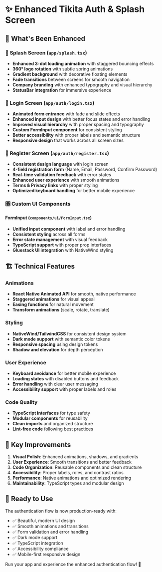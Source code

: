 # ✨ Enhanced Tikita Auth & Splash Screen

## 🎨 What's Been Enhanced

### 🚀 **Splash Screen** (`app/splash.tsx`)

- **Enhanced 3-dot loading animation** with staggered bouncing effects
- **360° logo rotation** with subtle spring animations
- **Gradient background** with decorative floating elements
- **Fade transitions** between screens for smooth navigation
- **Company branding** with enhanced typography and visual hierarchy
- **StatusBar integration** for immersive experience

### 🔐 **Login Screen** (`app/auth/login.tsx`)

- **Animated form entrance** with fade and slide effects
- **Enhanced input design** with better focus states and error handling
- **Improved visual hierarchy** with proper spacing and typography
- **Custom FormInput component** for consistent styling
- **Better accessibility** with proper labels and semantic structure
- **Responsive design** that works across all screen sizes

### 📝 **Register Screen** (`app/auth/register.tsx`)

- **Consistent design language** with login screen
- **4-field registration form** (Name, Email, Password, Confirm Password)
- **Real-time validation feedback** with error states
- **Enhanced user experience** with smooth animations
- **Terms & Privacy links** with proper styling
- **Optimized keyboard handling** for better mobile experience

### 🎛️ **Custom UI Components**

#### **FormInput** (`components/ui/FormInput.tsx`)

- **Unified input component** with label and error handling
- **Consistent styling** across all forms
- **Error state management** with visual feedback
- **TypeScript support** with proper prop interfaces
- **Gluestack UI integration** with NativeWind styling

## 🏗️ **Technical Features**

### **Animations**

- **React Native Animated API** for smooth, native performance
- **Staggered animations** for visual appeal
- **Easing functions** for natural movement
- **Transform animations** (scale, rotate, translate)

### **Styling**

- **NativeWind/TailwindCSS** for consistent design system
- **Dark mode support** with semantic color tokens
- **Responsive spacing** using design tokens
- **Shadow and elevation** for depth perception

### **User Experience**

- **Keyboard avoidance** for better mobile experience
- **Loading states** with disabled buttons and feedback
- **Error handling** with clear user messaging
- **Accessibility support** with proper labels and roles

### **Code Quality**

- **TypeScript interfaces** for type safety
- **Modular components** for reusability
- **Clean imports** and organized structure
- **Lint-free code** following best practices

## 🎯 **Key Improvements**

1. **Visual Polish**: Enhanced animations, shadows, and gradients
2. **User Experience**: Smooth transitions and better feedback
3. **Code Organization**: Reusable components and clean structure
4. **Accessibility**: Proper labels, roles, and contrast ratios
5. **Performance**: Native animations and optimized rendering
6. **Maintainability**: TypeScript types and modular design

## 🚀 **Ready to Use**

The authentication flow is now production-ready with:

- ✅ Beautiful, modern UI design
- ✅ Smooth animations and transitions
- ✅ Form validation and error handling
- ✅ Dark mode support
- ✅ TypeScript integration
- ✅ Accessibility compliance
- ✅ Mobile-first responsive design

Run your app and experience the enhanced authentication flow! 🎉
